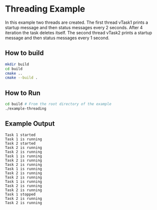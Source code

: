 # Threading Example

In this example two threads are created. 
The first thread vTask1 prints a startup message and then status messages every 2 seconds. After 4 iteration the task deletes itself.
The second thread vTask2 prints a startup message and then status messages every 1 second.

## How to build

```bash
mkdir build
cd build
cmake ..
cmake --build .
```

## How to Run

```bash
cd build # From the root directory of the example
./example-threading
```

## Example Output

```
Task 1 started
Task 1 is running
Task 2 started
Task 2 is running
Task 2 is running
Task 1 is running
Task 2 is running
Task 2 is running
Task 1 is running
Task 2 is running
Task 2 is running
Task 1 is running
Task 2 is running
Task 2 is running
Task 1 stopped
Task 2 is running
Task 2 is running
```